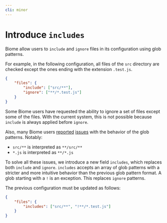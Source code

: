 ```yaml
---
cli: minor
---
```


# Introduce `includes`

Biome allow users to `include` and `ignore` files in its configuration using glob patterns.

For example, in the following configuration, all files of the `src` directory are checked except the ones ending with the extension `.test.js`.

```json
{
    "files": {
        "include": ["src/**"],
        "ignore": ["**/*.test.js"]
    }
}
```

Some Biome users have requested the ability to ignore a set of files except some of the files.
With the current system, this is not possible because `include` is always applied before `ignore`.

Also, many Biome users [reported](https://github.com/biomejs/biome/issues/2421) [issues](https://github.com/biomejs/biome/issues/3345) with the behavior of the glob patterns.
Notably:

- `src/**` is interpreted as `**/src/**`
- `*.js` is interpreted as `**/*.js`

To solve all these issues, we introduce a new field `includes`, which replaces both `include` and `ignore`.
`includes` accepts an array of glob patterns with a stricter and more intuitive behavior than the previous glob pattern format.
A glob starting with a `!` is an exception.
This replaces `ignore` patterns.

The previous configuration must be updated as follows:

```json
{
    "files": {
        "includes": ["src/**", "!**/*.test.js"]
    }
}
```
